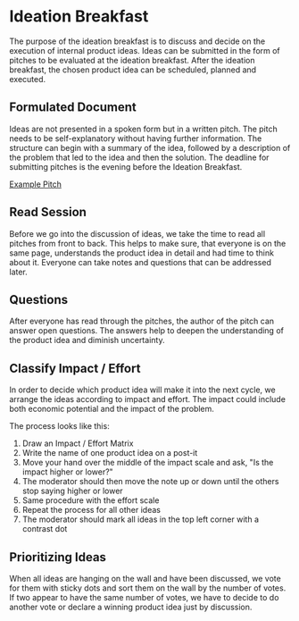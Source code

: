 # Ideation Breakfast

The purpose of the ideation breakfast is to discuss and decide on the execution of internal product ideas. Ideas can be submitted in the form of pitches to be evaluated at the ideation breakfast. After the ideation breakfast, the chosen product idea can be scheduled, planned and executed.

## Formulated Document

Ideas are not presented in a spoken form but in a written pitch. The pitch needs to be self-explanatory without having further information. The structure can begin with a summary of the idea, followed by a description of the problem that led to the idea and then the solution. The deadline for submitting pitches is the evening before the Ideation Breakfast.

[Example Pitch](https://www.notion.so/0727184bf5b840afa2fa4ea0c85ee864)

## Read Session

Before we go into the discussion of ideas, we take the time to read all pitches from front to back. This helps to make sure, that everyone is on the same page, understands the product idea in detail and had time to think about it. Everyone can take notes and questions that can be addressed later.

## Questions

After everyone has read through the pitches, the author of the pitch can answer open questions. The answers help to deepen the understanding of the product idea and diminish uncertainty.

## Classify Impact / Effort

In order to decide which product idea will make it into the next cycle, we arrange the ideas according to impact and effort. The impact could include both economic potential and the impact of the problem.

The process looks like this:

1. Draw an Impact / Effort Matrix
2. Write the name of one product idea on a post-it
3. Move your hand over the middle of the impact scale and ask, "Is the impact higher or lower?"
4. The moderator should then move the note up or down until the others stop saying higher or lower
5. Same procedure with the effort scale
6. Repeat the process for all other ideas
7. The moderator should mark all ideas in the top left corner with a contrast dot

## Prioritizing Ideas

When all ideas are hanging on the wall and have been discussed, we vote for them with sticky dots and sort them on the wall by the number of votes. If two appear to have the same number of votes, we have to decide to do another vote or declare a winning product idea just by discussion.
